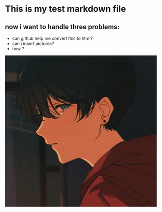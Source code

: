 # This is my test markdown file

## now i want to handle three problems:
- can github help me convert this to html?
- can i insert pictures?
- how ?

![This is a boy](boy.jpeg)


